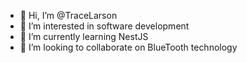 - 👋 Hi, I’m @TraceLarson
- 👀 I’m interested in software development
- 🌱 I’m currently learning NestJS
- 💞️ I’m looking to collaborate on BlueTooth technology


